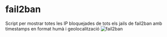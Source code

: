 # fail2ban

Script per mostrar totes les IP bloquejades de tots els jails de fail2ban amb timestamps en format humà i geolocalització
![fail2ban](https://github.com/user-attachments/assets/c14c21fb-6906-4791-8078-968b5be27b05)
